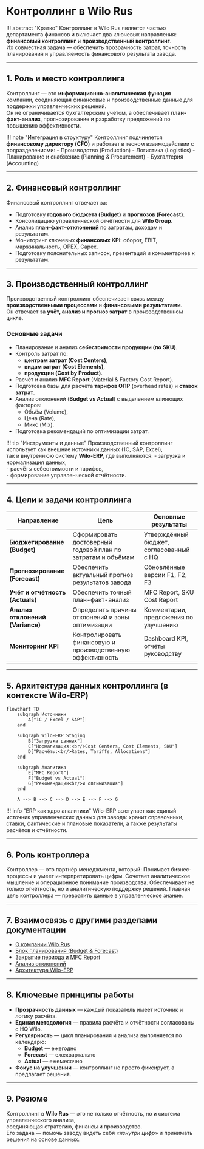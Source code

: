 # Контроллинг в Wilo Rus

!!! abstract "Кратко"
    Контроллинг в Wilo Rus является частью департамента финансов и включает два ключевых направления:  
    **финансовый контроллинг** и **производственный контроллинг**.  
    Их совместная задача — обеспечить прозрачность затрат, точность планирования и управляемость финансового результата завода.

---

## 1. Роль и место контроллинга

Контроллинг — это **информационно-аналитическая функция** компании, соединяющая финансовые и производственные данные для поддержки управленческих решений.  
Он не ограничивается бухгалтерским учетом, а обеспечивает **план-факт-анализ**, прогнозирование и разработку предложений по повышению эффективности.

!!! note "Интеграция в структуру"
    Контроллинг подчиняется **финансовому директору (CFO)** и работает в тесном взаимодействии с подразделениями:
    - Производство (Production)
    - Логистика (Logistics)
    - Планирование и снабжение (Planning & Procurement)
    - Бухгалтерия (Accounting)

---

## 2. Финансовый контроллинг

Финансовый контроллинг отвечает за:
- Подготовку **годового бюджета (Budget)** и **прогнозов (Forecast)**.  
- Консолидацию управленческой отчётности для **Wilo Group**.  
- Анализ **план–факт–отклонений** по затратам, доходам и результатам.  
- Мониторинг ключевых **финансовых KPI**: оборот, EBIT, маржинальность, OPEX, Capex.  
- Подготовку пояснительных записок, презентаций и комментариев к результатам.

---

## 3. Производственный контроллинг

Производственный контроллинг обеспечивает связь между **производственными процессами** и **финансовыми результатами**.  
Он отвечает за **учёт, анализ и прогноз затрат** в производственном цикле.

### Основные задачи
- Планирование и анализ **себестоимости продукции (по SKU)**.  
- Контроль затрат по:
  - **центрам затрат (Cost Centers)**,  
  - **видам затрат (Cost Elements)**,  
  - **продукции (Cost by Product)**.  
- Расчёт и анализ **MFC Report** (Material & Factory Cost Report).  
- Подготовка базы для расчёта **тарифов ОПР** (overhead rates) и **ставок затрат**.  
- Анализ отклонений (**Budget vs Actual**) с выделением влияющих факторов:
  - Объём (Volume),
  - Цена (Rate),
  - Микс (Mix).  
- Подготовка рекомендаций по оптимизации затрат.

!!! tip "Инструменты и данные"
    Производственный контроллинг использует как внешние источники данных (1С, SAP, Excel),  
    так и внутреннюю систему **Wilo-ERP**, где выполняются:
    - загрузка и нормализация данных,  
    - расчёты себестоимости и тарифов,  
    - формирование управленческой отчётности.

---

## 4. Цели и задачи контроллинга

| Направление | Цель | Основные результаты |
|--------------|------|--------------------|
| **Бюджетирование (Budget)** | Сформировать достоверный годовой план по затратам и объёмам | Утверждённый бюджет, согласованный с HQ |
| **Прогнозирование (Forecast)** | Обеспечить актуальный прогноз результатов завода | Обновлённые версии F1, F2, F3 |
| **Учёт и отчётность (Actuals)** | Обеспечить точный план-факт-анализ | MFC Report, SKU Cost Report |
| **Анализ отклонений (Variance)** | Определить причины отклонений и зоны оптимизации | Комментарии, предложения по улучшению |
| **Мониторинг KPI** | Контролировать финансовую и производственную эффективность | Dashboard KPI, отчёты руководству |

---

## 5. Архитектура данных контроллинга (в контексте Wilo-ERP)

```mermaid
flowchart TD
    subgraph Источники
        A["1C / Excel / SAP"]
    end

    subgraph Wilo-ERP Staging
        B["Загрузка данных"]
        C["Нормализация:<br/>Cost Centers, Cost Elements, SKU"]
        D["Расчёты:<br/>Rates, Tariffs, Allocations"]
    end

    subgraph Аналитика
        E["MFC Report"]
        F["Budget vs Actual"]
        G["Рекомендации<br/>и оптимизация"]
    end

    A --> B --> C --> D --> E --> F --> G
```

!!! info "ERP как ядро аналитики"
    Wilo-ERP выступает как единый источник управленческих данных для завода:
    хранит справочники, ставки, фактические и плановые показатели, а также результаты расчётов и отчётности.

---
## 6. Роль контроллера

Контроллер — это партнёр менеджмента, который:
Понимает бизнес-процессы и умеет интерпретировать цифры.
Сочетает аналитическое мышление и операционное понимание производства.
Обеспечивает не только отчётность, но и аналитическую поддержку решений.
Главная цель контроллера — превратить данные в управленческое знание.

---
## 7. Взаимосвязь с другими разделами документации

- [О компании Wilo Rus](company.md)
- [Блок планирования (Budget & Forecast)](../20_process/planning/index.md)
- [Закрытие периода и MFC Report](../20_process/period_close_reporting/index.md)
- [Анализ отклонений](../20_process/variance_analysis/index.md)
- [Архитектура Wilo-ERP](../30_system_wilo_erp/architecture.md)

---

## 8. Ключевые принципы работы

- **Прозрачность данных** — каждый показатель имеет источник и логику расчёта.  
- **Единая методология** — правила расчёта и отчётности согласованы с HQ Wilo.  
- **Регулярность** — цикл планирования и анализа выполняется по календарю:  
  - **Budget** — ежегодно  
  - **Forecast** — ежеквартально  
  - **Actual** — ежемесячно  
- **Фокус на улучшении** — контроллинг не просто фиксирует, а предлагает решения.

---

## 9. Резюме

Контроллинг в **Wilo Rus** — это не только отчётность, но и система управленческого анализа,  
соединяющая стратегию, финансы и производство.  
Его задача — помочь заводу видеть себя *«изнутри цифр»* и принимать решения на основе данных.
